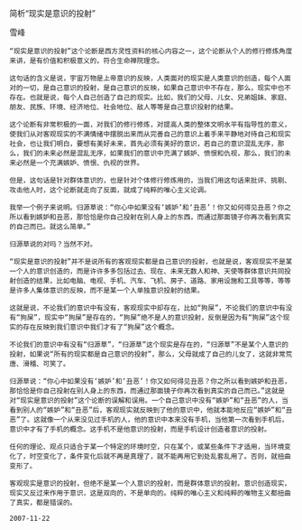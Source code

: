 简析“现实是意识的投射”

雪峰


    “现实是意识的投射”这个论断是西方灵性资料的核心内容之一，这个论断从个人的修行修炼角度来讲，是有价值和积极意义的，符合生命禅院理念。

    这句话的含义是说，宇宙万物是上帝意识的反映，人类面对的现实是人类意识的创造，每个人面对的一切，是自己意识的投射，是自己意识的反映，如果自己意识中不存在，那么，现实中也不存在。也就是说，每个人自己创造了自己的现实。比如，我们的父母、儿女、兄弟姐妹、家庭、朋友、民族、环境、经济地位、社会地位、敌人等等是自己意识投射的结果。

    这个论断有非常积极的一面，对我们的修行修炼，对提高人类的整体文明水平有指导性的意义，使我们从对客观现实的不满情绪中摆脱出来而从完善自己的意识上着手来平静地对待自己和现实社会，也让我们明白，要想有美好未来，首先必须有美好的意识，若自己的意识混乱无序，那么，我们的未来必然是混乱无序，如果我们的意识中充满了嫉妒、愤恨和仇视，那么，我们的未来必然是一个充满嫉妒、愤恨、仇视的世界。

    但是，这句话是针对群体意识的，也是针对个体修行修炼用的，当我们用这句话来批评、挑剔、攻击他人时，这个论断就走向了反面，就成了纯粹的唯心主义论调。

    我举一个例子来说明。归源草说：“你心中如果没有‘嫉妒’和‘丑恶’！你又如何得见丑恶？你之所以看到嫉妒和丑恶，那恰恰是你自己投射在别人身上的东西，而通过那面镜子你再次看到真实的自己而已。就这么简单。”

    归源草说的对吗？当然不对。

    “现实是意识的投射”并不是说所有的客观现实都是自己意识的投射，也就是说，客观现实不是某一个人的意识创造的，而是许许多多包括过去、现在、未来无数人和神、天使等群体意识共同投射创造的结果，比如电脑、电视、手机、汽车、飞机、房子、道路、家用设施和工具等等，等等是许多人集体意识的反映，而不是某一个人单独意识投射的结果。

    这就是说，不论我们的意识中有没有，客观现实中却存在，比如“狗屎”，不论我们的意识中有没有“狗屎”，现实中“狗屎”是存在的，“狗屎”绝不是人的意识投射，反倒是因为有“狗屎”这个现实的存在反映到我们意识中我们才有了“狗屎”这个概念。

    不论我们的意识中有没有“归源草”，“归源草”这个现实是存在的，“归源草”不是某个人意识的投射，如果说“所有的现实都是自己意识的投射”，那么，父母就成了自己的儿女了，这就非常荒唐、滑稽、可笑了。

    归源草说：“你心中如果没有‘嫉妒’和‘丑恶’！你又如何得见丑恶？你之所以看到嫉妒和丑恶，那恰恰是你自己投射在别人身上的东西，而通过那面镜子你再次看到真实的自己而已。”这就是对“现实是意识的投射”这个论断的误解和误用。一个自己意识中没有“嫉妒”和“丑恶”的人，当看到别人的“嫉妒”和“丑恶”后，客观现实就反映到了他的意识中，他就本能地反应“嫉妒”和“丑恶”了。这就像一个从来没见过手机的人，他的意识中本来没有手机，当他第一次看到手机后，意识中才有了手机的概念。这手机不是他意识的投射，而是手机设计创造者意识的投射。

    任何的理论、观点只适合于某一个特定的环境时空，只在某个，或某些条件下才适用，当环境变化了，时空变化了，条件变化后就不再是真理了，就不能再用它到处乱套乱用了。否则，就扭曲变形了。

    客观现实是意识的投射，但绝不是某一个人意识的投射，而是群体意识的投射。意识创造现实，现实又反过来作用于意识，这是双向的，不是单向的。纯粹的唯心主义和纯粹的唯物主义都扭曲了真实，都是错误的。

    2007-11-22




